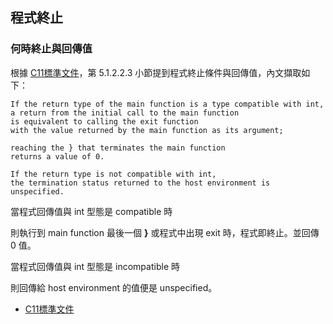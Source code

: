 ## 程式終止

### 何時終止與回傳值

根據 [C11標準文件](http://www.open-std.org/jtc1/sc22/wg14/www/docs/n1570.pdf)，第 5.1.2.2.3 小節提到程式終止條件與回傳值，內文擷取如下：

```
If the return type of the main function is a type compatible with int,
a return from the initial call to the main function
is equivalent to calling the exit function
with the value returned by the main function as its argument;

reaching the } that terminates the main function
returns a value of 0.

If the return type is not compatible with int,
the termination status returned to the host environment is unspecified.
```

當程式回傳值與 int 型態是 compatible 時

則執行到 main function 最後一個 __}__ 或程式中出現 exit 時，程式即終止。並回傳 0 值。

當程式回傳值與 int 型態是 incompatible 時

則回傳給 host environment 的值便是 unspecified。

* [C11標準文件](http://www.open-std.org/jtc1/sc22/wg14/www/docs/n1570.pdf)
